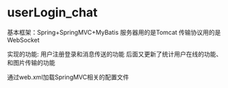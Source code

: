 # userLogin_chat
基本框架：Spring+SpringMVC+MyBatis
服务器用的是Tomcat
传输协议用的是WebSocket

实现的功能:
用户注册登录和消息传送的功能
后面又更新了统计用户在线的功能、和图片传输的功能

通过web.xml加载SpringMVC相关的配置文件
